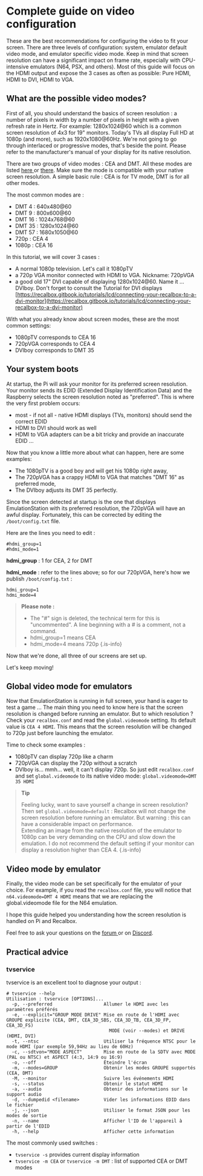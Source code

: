 # Complete guide on video configuration

These are the best recommendations for configuring the video to fit your screen. There are three levels of configuration: system, emulator default video mode, and emulator specific video mode. Keep in mind that screen resolution can have a significant impact on frame rate, especially with CPU-intensive emulators \(N64, PSX, and others\). Most of this guide will focus on the HDMI output and expose the 3 cases as often as possible: Pure HDMI, HDMI to DVI, HDMI to VGA.

## What are the possible video modes?

First of all, you should understand the basics of screen resolution : a number of pixels in width by a number of pixels in height with a given refresh rate in Hertz. For example: 1280x1024@60 which is a common screen resolution of 4x3 for 19" monitors. Today's TVs all display Full HD at 1080p \(and more\), such as 1920x1080@60Hz. We're not going to go through interlaced or progressive modes, that's beside the point. Please refer to the manufacturer's manual of your display for its native resolution.

There are two groups of video modes : CEA and DMT. All these modes are listed [here ](http://elinux.org/RPiconfig)or [there](https://www.raspberrypi.org/documentation/configuration/config-txt/README.md). Make sure the mode is compatible with your native screen resolution. A simple basic rule : CEA is for TV mode, DMT is for all other modes.

The most common modes are :

* DMT 4 : 640x480@60
* DMT 9 : 800x600@60
* DMT 16 : 1024x768@60
* DMT 35 : 1280x1024@60
* DMT 57 : 1680x1050@60
* 720p : CEA 4
* 1080p : CEA 16

In this tutorial, we will cover 3 cases :

* A normal 1080p television. Let's call it 1080pTV
* a 720p VGA monitor connected with HDMI to VGA. Nickname: 720pVGA
* a good old 17" DVI capable of displaying 1280x1024@60. Name it ... DVIboy. Don't forget to consult the Tutorial for DVI displays [https://recalbox.gitbook.io/tutorials/lcd/connecting-your-recalbox-to-a-dvi-monitor](https://recalbox.gitbook.io/tutorials/lcd/connecting-your-recalbox-to-a-dvi-monitor)

With what you already know about screen modes, these are the most common settings:

* 1080pTV corresponds to CEA 16
* 720pVGA corresponds to CEA 4
* DVIboy corresponds to DMT 35

## Your system boots

At startup, the Pi will ask your monitor for its preferred screen resolution. Your monitor sends its EDID \(Extended Display Identification Data\) and the Raspberry selects the screen resolution noted as "preferred". This is where the very first problem occurs:

* most - if not all - native HDMI displays \(TVs, monitors\) should send the correct EDID
* HDMI to DVI should work as well
* HDMI to VGA adapters can be a bit tricky and provide an inaccurate EDID ...

Now that you know a little more about what can happen, here are some examples:

* The 1080pTV is a good boy and will get his 1080p right away,
* The 720pVGA has a crappy HDMI to VGA that matches "DMT 16" as preferred mode,
* The DVIboy adjusts its DMT 35 perfectly.

Since the screen detected at startup is the one that displays EmulationStation with its preferred resolution, the 720pVGA will have an awful display. Fortunately, this can be corrected by editing the `/boot/config.txt` file.

Here are the lines you need to edit :

```text
#hdmi_group=1
#hdmi_mode=1
```

**hdmi\_group** : 1 for CEA, 2 for DMT

**hdmi\_mode** : refer to the lines above; so for our 720pVGA, here's how we publish `/boot/config.txt` :

```text
hdmi_group=1
hdmi_mode=4
```


>**Please note :**
>
>* The "\#" sign is deleted, the technical term for this is "uncommented". A line beginning with a \# is a comment, not a command.
>* hdmi\_group=1 means CEA
>* hdmi\_mode=4 means 720p
{.is-info}

Now that we're done, all three of our screens are set up.

Let's keep moving!

## Global video mode for emulators

Now that EmulationStation is running in full screen, your hand is eager to test a game ... The main thing you need to know here is that the screen resolution is changed before running an emulator. But to which resolution ? Check your `recalbox.conf` and read the `global.videomode` setting. Its default value is `CEA 4 HDMI`. This means that the screen resolution will be changed to 720p just before launching the emulator.

Time to check some examples :

* 1080pTV can display 720p like a charm
* 720pVGA can display the 720p without a scratch
* DVIboy is... mmh... well, it can't display 720p. So just edit `recalbox.conf` and set `global.videomode` to its native video mode: `global.videomode=DMT 35 HDMI`


>**Tip**
>
>Feeling lucky, want to save yourself a change in screen resolution? Then set `global.videomode=default` : Recalbox will not change the screen resolution before running an emulator. But warning : this can have a considerable impact on performance.  
>Extending an image from the native resolution of the emulator to 1080p can be very demanding on the CPU and slow down the emulation. I do not recommend the default setting if your monitor can display a resolution higher than CEA 4.
{.is-info}

## Video mode by emulator

Finally, the video mode can be set specifically for the emulator of your choice. For example, if you read the `recalbox.conf` file, you will notice that `n64.videomode=DMT 4 HDMI` means that we are replacing the global.videomode file for the N64 emulation.

I hope this guide helped you understanding how the screen resolution is handled on Pi and Recalbox.

Feel free to ask your questions on the [forum ](https://forum.recalbox.com/)or on [Discord](https://discord.gg/NbQFbGM).

## Practical advice

### tvservice

tvservice is an excellent tool to diagnose your output :

```text
# tvservice --help
Utilisation : tvservice [OPTIONS]...
  -p, --preferred                   Allumer le HDMI avec les paramètres préférés
  -e, --explicit="GROUP MODE DRIVE" Mise en route de l'HDMI avec GROUPE explicite (CEA, DMT, CEA_3D_SBS, CEA_3D_TB, CEA_3D_FP, CEA_3D_FS)
                                      MODE (voir --modes) et DRIVE (HDMI, DVI)
  -t, --ntsc                        Utiliser la fréquence NTSC pour le mode HDMI (par exemple 59,94Hz au lieu de 60Hz)
  -c, --sdtvon="MODE ASPECT"        Mise en route de la SDTV avec MODE (PAL ou NTSC) et ASPECT (4:3, 14:9 ou 16:9)
  -o, --off                         Éteindre l'écran
  -m, --modes=GROUP                 Obtenir les modes GROUPE supportés (CEA, DMT)
  -M, --monitor                     Suivre les événements HDMI
  -s, --status                      Obtenir le statut HDMI
  -a, --audio                       Obtenir des informations sur le support audio
  -d, --dumpedid <filename>         Vider les informations EDID dans le fichier
  -j, --json                        Utiliser le format JSON pour les modes de sortie
  -n, --name                        Afficher l'ID de l'appareil à partir de l'EDID
  -h, --help                        Afficher cette information
```

The most commonly used switches :

* `tvservice -s` provides current display information
* `tvservice -m CEA` or `tvservice -m DMT` : list of supported CEA or DMT modes

